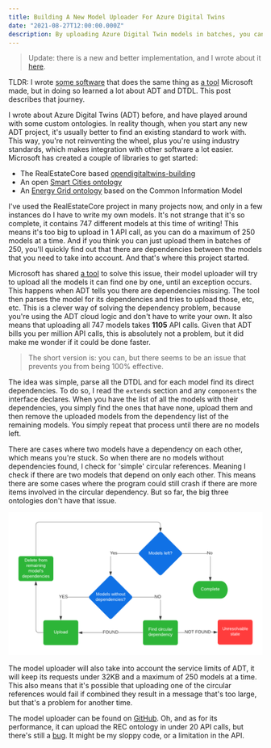 ```yaml
---
title: Building A New Model Uploader For Azure Digital Twins
date: "2021-08-27T12:00:00.000Z"
description: By uploading Azure Digital Twin models in batches, you can greatly reduce the number of API calls.
---
```


> Update: there is a new and better implementation, and I wrote about it [here](../built-a-worse-model-uploader/).

TLDR: I wrote [some software][5] that does the same thing as [a tool][1] Microsoft made, but in doing so learned a lot about ADT and DTDL. This post describes that journey.

I wrote about Azure Digital Twins (ADT) before, and have played around with some custom ontologies. In reality though, when you start any new ADT project, it's usually better to find an existing standard to work with. This way, you're not reinventing the wheel, plus you're using industry standards, which makes integration with other software a lot easier. Microsoft has created a couple of libraries to get started:
- The RealEstateCore based [opendigitaltwins-building][2]
- An open [Smart Cities ontology][3]
- An [Energy Grid ontology][4] based on the Common Information Model

I've used the RealEstateCore project in many projects now, and only in a few instances do I have to write my own models. It's not strange that it's so complete, it contains 747 different models at this time of writing! This means it's too big to upload in 1 API call, as you can do a maximum of 250 models at a time. And if you think you can just upload them in batches of 250, you'll quickly find out that there are dependencies between the models that you need to take into account. And that's where this project started.

Microsoft has shared [a tool][1] to solve this issue, their model uploader will try to upload all the models it can find one by one, until an exception occurs. This happens when ADT tells you there are dependencies missing. The tool then parses the model for its dependencies and tries to upload those, etc, etc. This is a clever way of solving the dependency problem, because you're using the ADT cloud logic and don't have to write your own. It also means that uploading all 747 models takes **1105** API calls. Given that ADT bills you per million API calls, this is absolutely not a problem, but it did make me wonder if it could be done faster.

> The short version is: you can, but there seems to be an issue that prevents you from being 100% effective.

The idea was simple, parse all the DTDL and for each model find its direct dependencies. To do so, I read the `extends` section and any `components` the interface declares. When you have the list of all the models with their dependencies, you simply find the ones that have none, upload them and then remove the uploaded models from the dependency list of the remaining models. You simply repeat that process until there are no models left.

There are cases where two models have a dependency on each other, which means you're stuck. So when there are no models without dependencies found, I check for 'simple' circular references. Meaning I check if there are two models that depend on only each other. This means there are some cases where the program could still crash if there are more items involved in the circular dependency. But so far, the big three ontologies don't have that issue.

![Flowchart](./model-uploader-flow.png "Rinse, repeat")

The model uploader will also take into account the service limits of ADT, it will keep its requests under 32KB and a maximum of 250 models at a time. This also means that it's possible that uploading one of the circular references would fail if combined they result in a message that's too large, but that's a problem for another time.

The model uploader can be found on [GitHub][5]. Oh, and as for its performance, it can upload the REC ontology in under 20 API calls, but there's still a [bug][7]. It might be my sloppy code, or a limitation in the API.

[1]:https://github.com/Azure/opendigitaltwins-tools
[2]:https://github.com/Azure/opendigitaltwins-building
[3]:https://github.com/Azure/opendigitaltwins-smartcities
[4]:https://github.com/Azure/opendigitaltwins-energygrid
[5]: https://github.com/MatthijsvdVeer/adt-model-uploader
[6]: https://docs.microsoft.com/en-us/azure/digital-twins/reference-service-limits?WT.mc_id=IoT-MVP-5004034#functional-limits
[7]: https://docs.microsoft.com/en-us/answers/questions/515583/none-of-the-models-in-this-request-could-be-create.html?WT.mc_id=IoT-MVP-5004034
[8]: https://github.com/Azure/opendigitaltwins-tools/tree/master/ADTTools